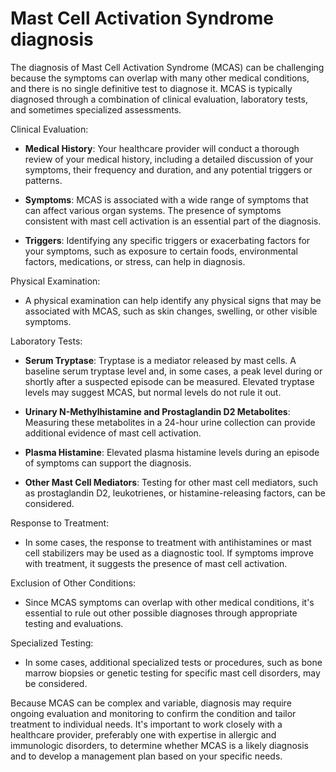 # Mast Cell Activation Syndrome diagnosis

The diagnosis of Mast Cell Activation Syndrome (MCAS) can be challenging because the symptoms can overlap with many other medical conditions, and there is no single definitive test to diagnose it. MCAS is typically diagnosed through a combination of clinical evaluation, laboratory tests, and sometimes specialized assessments.

Clinical Evaluation:

* **Medical History**: Your healthcare provider will conduct a thorough review of your medical history, including a detailed discussion of your symptoms, their frequency and duration, and any potential triggers or patterns.

* **Symptoms**: MCAS is associated with a wide range of symptoms that can affect various organ systems. The presence of symptoms consistent with mast cell activation is an essential part of the diagnosis.

* **Triggers**: Identifying any specific triggers or exacerbating factors for your symptoms, such as exposure to certain foods, environmental factors, medications, or stress, can help in diagnosis.

Physical Examination:

* A physical examination can help identify any physical signs that may be associated with MCAS, such as skin changes, swelling, or other visible symptoms.

Laboratory Tests:

* **Serum Tryptase**: Tryptase is a mediator released by mast cells. A baseline serum tryptase level and, in some cases, a peak level during or shortly after a suspected episode can be measured. Elevated tryptase levels may suggest MCAS, but normal levels do not rule it out.

* **Urinary N-Methylhistamine and Prostaglandin D2 Metabolites**: Measuring these metabolites in a 24-hour urine collection can provide additional evidence of mast cell activation.

* **Plasma Histamine**: Elevated plasma histamine levels during an episode of symptoms can support the diagnosis.

* **Other Mast Cell Mediators**: Testing for other mast cell mediators, such as prostaglandin D2, leukotrienes, or histamine-releasing factors, can be considered.

Response to Treatment:

* In some cases, the response to treatment with antihistamines or mast cell stabilizers may be used as a diagnostic tool. If symptoms improve with treatment, it suggests the presence of mast cell activation.

Exclusion of Other Conditions:

* Since MCAS symptoms can overlap with other medical conditions, it's essential to rule out other possible diagnoses through appropriate testing and evaluations.

Specialized Testing:

* In some cases, additional specialized tests or procedures, such as bone marrow biopsies or genetic testing for specific mast cell disorders, may be considered.

Because MCAS can be complex and variable, diagnosis may require ongoing evaluation and monitoring to confirm the condition and tailor treatment to individual needs. It's important to work closely with a healthcare provider, preferably one with expertise in allergic and immunologic disorders, to determine whether MCAS is a likely diagnosis and to develop a management plan based on your specific needs.
